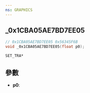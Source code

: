 ```yaml
---
ns: GRAPHICS
---
```

## _0x1CBA05AE7BD7EE05

```c
// 0x1CBA05AE7BD7EE05 0x56345F6B
void _0x1CBA05AE7BD7EE05(float p0);
```

```
SET_TRA*
```

## 參數
* **p0**: 

